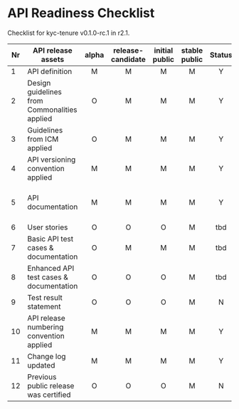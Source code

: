 # API Readiness Checklist

Checklist for kyc-tenure v0.1.0-rc.1 in r2.1.

| Nr | API release assets  | alpha | release-candidate |  initial<br>public | stable<br> public | Status | Reference information |
|----|----------------------------------------------|:-----:|:-----------------:|:-------:|:------:|:----:|:----:|
|  1 | API definition                               |   M   |         M         |    M    |    M   |  Y   | [relative link](/code/API_definitions/kyc-tenure.yaml) |
|  2 | Design guidelines from Commonalities applied |   O   |         M         |    M    |    M   |  Y   | [r2.1](https://github.com/camaraproject/Commonalities/releases/tag/r2.1) |
|  3 | Guidelines from ICM applied                  |   O   |         M         |    M    |    M   |  Y   | [r2.1](https://github.com/camaraproject/IdentityAndConsentManagement/releases/tag/r2.1) |
|  4 | API versioning convention applied            |   M   |         M         |    M    |    M   |  Y   |   |
|  5 | API documentation                            |   M   |         M         |    M    |    M   |  Y   | Embedded documentation into API spec [relative link](/code/API_definitions/kyc-tenure.yaml) |
|  6 | User stories                                 |   O   |         O         |    O    |    M   |  tbd |   |
|  7 | Basic API test cases & documentation         |   O   |         M         |    M    |    M   |  tbd |   |
|  8 | Enhanced API test cases & documentation      |   O   |         O         |    O    |    M   |  tbd |   |
|  9 | Test result statement                        |   O   |         O         |    O    |    M   |  N   |   |
| 10 | API release numbering convention applied     |   M   |         M         |    M    |    M   |  Y   |   |
| 11 | Change log updated                           |   M   |         M         |    M    |    M   |  Y   | [relative link](/CHANGELOG.md) |
| 12 | Previous public release was certified        |   O   |         O         |    O    |    M   |  N   |   |
